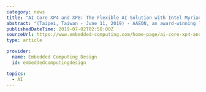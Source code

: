 ```yaml
---
category: news
title: "AI Core XP4 and XP8: The Flexible AI Solution with Intel Myriad X"
abstract: "(Taipei, Taiwan - June 11, 2019) - AAEON, an award-winning leader of AI edge solutions, announces the latest products in our line of AI modules featuring the Intel Movidius Myriad X, the AI Core XP4 and XP8. The AI Core XP4 and XP8 offer users a scalable ..."
publishedDateTime: 2019-07-02T02:58:00Z
sourceUrl: https://www.embedded-computing.com/home-page/ai-core-xp4-and-xp8-the-flexible-ai-solution-with-intel-myriad-x
type: article

provider:
  name: Embedded Computing Design
  id: embeddedcomputingdesign

topics:
  - AI
---
```

